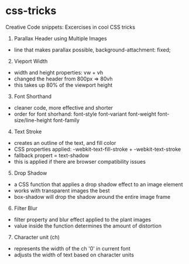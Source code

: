 # css-tricks

Creative Code snippets: Excercises in cool CSS tricks

1. Parallax Header using Multiple Images

- line that makes parallax possible, background-attachment: fixed;

2. Vieport Width

- width and height properties: vw + vh
- changed the header from 800px => 80vh
- this takes up 80% of the viewport height

3. Font Shorthand

- cleaner code, more effective and shorter
- order for font shorhand: font-style font-variant font-weight font-size/line-height font-family

4. Text Stroke

- creates an outline of the text, and fill color
- CSS properties applied: -webkit-text-fill-stroke + -webkit-text-stroke
- fallback propert = text-shadow
- this is applied if there are browser compatibility issues

5. Drop Shadow

- a CSS function that applies a drop shadow effect to an image element
- works with transparent images the best
- box-shadow will drop the shadow around the entire image frame

6. Filter Blur
- filter property and blur effect applied to the plant images
- value inside the function determines the amount of distortion

7. Character unit (ch)
- represents the width of the ch '0' in current font
- adjusts the width of text based on character units